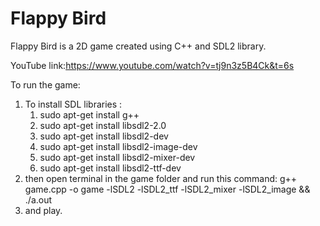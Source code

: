 # Flappy Bird
Flappy Bird is a 2D game created using C++ and SDL2 library.

YouTube link:https://www.youtube.com/watch?v=tj9n3z5B4Ck&t=6s

To run the game:
1) To install SDL libraries :
    1) sudo apt-get install g++
    2) sudo apt-get install libsdl2-2.0
    3) sudo apt-get install libsdl2-dev
    4) sudo apt-get install libsdl2-image-dev
    5) sudo apt-get install libsdl2-mixer-dev
    6) sudo apt-get install libsdl2-ttf-dev
3) then open terminal in the game folder and run this command:
    g++ game.cpp -o game -lSDL2 -lSDL2_ttf -lSDL2_mixer -lSDL2_image && ./a.out
3) and play.
